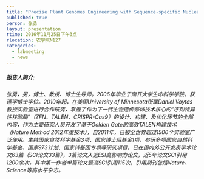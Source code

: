```yaml
---
title: "Precise Plant Genomes Engineering with Sequence-specific Nuclease "
published: true
person: 张勇
layout: presentation
rtime: 2016年11月25日下午3点
rlocation: 农学院N127
categories:
  - labmeeting
  - news
---
```


##### 报告人简介:

###### 张勇，男，博士、教授、博士生导师。2006年毕业于南开大学生命科学学院，获理学博士学位。2010年起，在美国University of Minnesota所属Daniel Voytas教授实验室进行合作研究，掌握了作为下一代生物遗传修饰技术核心的“序列特异性核酸酶”（ZFN、TALEN、CRISPR-Cas9）的设计、构建、及优化环节的全部内容，作为主要研究人员开发了基于Golden Gate的高效TALEN构建技术（Nature Method 2012年度技术），自2011年，已被全世界超过1500个实验室广泛使用。主持国家自然科学基金3项、国家博士后基金1项，参研多项国家自然科学基金、国家973计划、国家转基因专项等研究项目。已在国内外公开发表学术论文63篇（SCI论文33篇），3篇论文入选ESI高影响力论文，近5年论文SCI引用1200余次，其中第一作者单篇论文最高SCI引用115次，引用期刊包括Nature、Science等高水平杂志。

